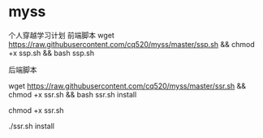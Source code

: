 # myss
个人穿越学习计划
前端脚本
wget https://raw.githubusercontent.com/cq520/myss/master/ssp.sh && chmod +x ssp.sh && bash ssp.sh

后端脚本

wget https://raw.githubusercontent.com/cq520/myss/master/ssr.sh && chmod +x ssr.sh && bash ssr.sh install

chmod +x ssr.sh

./ssr.sh install


